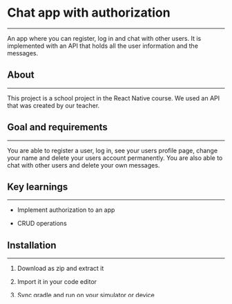<p align="center">

# Chat app with authorization

***

An app where you can register, log in and chat with other users. It is implemented with an API that holds all the user information and the messages. 

</p>



## About

***

This project is a school project in the React Native course. We used an API that was created by our teacher.

## Goal and requirements 

***

You are able to register a user, log in, see your users profile page, change your name and delete your users account permanently. You are also able to chat with other users and  delete your own messages.

## Key learnings

***

- Implement authorization to an app

- CRUD operations 

## Installation 

***

1. Download as zip and extract it 

2. Import it in your code editor

3. Sync gradle and run on your simulator or device

